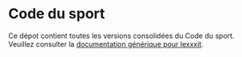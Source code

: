 # Code du sport

Ce dépot contient toutes les versions consolidées du Code du sport. Veuillez consulter la [documentation générique pour lexxxit](https://github.com/lexxxit/documentation).
